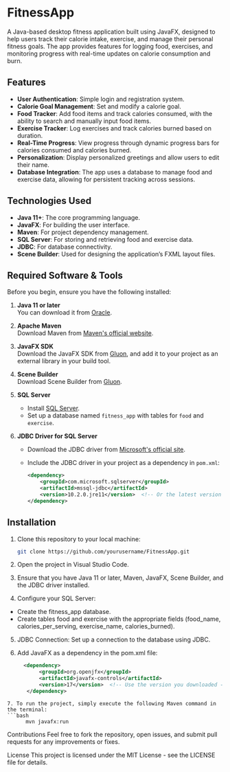 # FitnessApp

A Java-based desktop fitness application built using JavaFX, designed to help users track their calorie intake, exercise, and manage their personal fitness goals. The app provides features for logging food, exercises, and monitoring progress with real-time updates on calorie consumption and burn.

## Features

- **User Authentication**: Simple login and registration system.
- **Calorie Goal Management**: Set and modify a calorie goal.
- **Food Tracker**: Add food items and track calories consumed, with the ability to search and manually input food items.
- **Exercise Tracker**: Log exercises and track calories burned based on duration.
- **Real-Time Progress**: View progress through dynamic progress bars for calories consumed and calories burned.
- **Personalization**: Display personalized greetings and allow users to edit their name.
- **Database Integration**: The app uses a database to manage food and exercise data, allowing for persistent tracking across sessions.

## Technologies Used

- **Java 11+**: The core programming language.
- **JavaFX**: For building the user interface.
- **Maven**: For project dependency management.
- **SQL Server**: For storing and retrieving food and exercise data.
- **JDBC**: For database connectivity.
- **Scene Builder**: Used for designing the application’s FXML layout files.

## Required Software & Tools

Before you begin, ensure you have the following installed:

1. **Java 11 or later**  
   You can download it from [Oracle](https://www.oracle.com/java/technologies/javase-jdk11-downloads.html).
   
2. **Apache Maven**  
   Download Maven from [Maven's official website](https://maven.apache.org/).

3. **JavaFX SDK**  
   Download the JavaFX SDK from [Gluon](https://gluonhq.com/products/javafx/), and add it to your project as an external library in your build tool.

4. **Scene Builder**  
   Download Scene Builder from [Gluon](https://gluonhq.com/products/scene-builder/).

5. **SQL Server**  
   - Install [SQL Server](https://www.microsoft.com/en-us/sql-server/sql-server-downloads).
   - Set up a database named `fitness_app` with tables for `food` and `exercise`.

6. **JDBC Driver for SQL Server**  
   - Download the JDBC driver from [Microsoft's official site](https://docs.microsoft.com/en-us/sql/connect/jdbc/build-microsoft-jdbc-driver-for-sql-server).
   - Include the JDBC driver in your project as a dependency in `pom.xml`:

     ```xml
     <dependency>
         <groupId>com.microsoft.sqlserver</groupId>
         <artifactId>mssql-jdbc</artifactId>
         <version>10.2.0.jre11</version>  <!-- Or the latest version -->
     </dependency>
     ```

## Installation

1. Clone this repository to your local machine:

   ```bash
   git clone https://github.com/yourusername/FitnessApp.git

2. Open the project in Visual Studio Code.

3. Ensure that you have Java 11 or later, Maven, JavaFX, Scene Builder, and the JDBC driver installed.

4. Configure your SQL Server:
- Create the fitness_app database.
- Create tables food and exercise with the appropriate fields (food_name, calories_per_serving, exercise_name, calories_burned).

5. JDBC Connection: Set up a connection to the database using JDBC.

6. Add JavaFX as a dependency in the pom.xml file:
   ```xml
     <dependency>
          <groupId>org.openjfx</groupId>
          <artifactId>javafx-controls</artifactId>
          <version>17</version>  <!-- Use the version you downloaded -->
      </dependency>
  ```
7. To run the project, simply execute the following Maven command in the terminal:
  ```bash
        mvn javafx:run
  ```

Contributions
Feel free to fork the repository, open issues, and submit pull requests for any improvements or fixes.

License
This project is licensed under the MIT License - see the LICENSE file for details.
